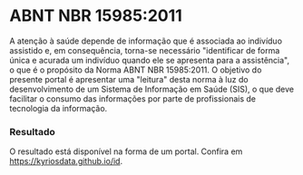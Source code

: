 # ABNT NBR 15985:2011

A atenção à saúde depende de informação que é associada ao indivíduo assistido 
e, em consequência, torna-se necessário "identificar de forma única e acurada um 
indivíduo quando ele se apresenta para a assistência", o que é o propósito da Norma ABNT 
NBR 15985:2011. O objetivo do presente portal é apresentar uma "leitura" desta
norma à luz do desenvolvimento de um Sistema de Informação em Saúde (SIS), o que deve
facilitar o consumo das informações por parte de profissionais de tecnologia da informação.

### Resultado
O resultado está disponível na forma de um portal. 
Confira em https://kyriosdata.github.io/id. 
